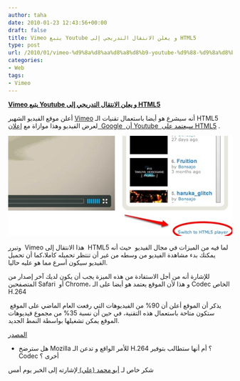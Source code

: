 ```yaml
---
author: taha
date: 2010-01-23 12:43:56+00:00
draft: false
title: Vimeo يتبع Youtube و يعلن الانتقال التدريجي إلى HTML5
type: post
url: /2010/01/vimeo-%d9%8a%d8%aa%d8%a8%d8%b9-youtube-%d9%88-%d9%8a%d8%b9%d9%84%d9%86-%d8%a7%d9%84%d8%a7%d9%86%d8%aa%d9%82%d8%a7%d9%84-%d8%a7%d9%84%d8%aa%d8%af%d8%b1%d9%8a%d8%ac%d9%8a-%d8%a5%d9%84%d9%89-html5/
categories:
- Web
tags:
- Vimeo
---
```


[**Vimeo يتبع Youtube و يعلن الانتقال التدريجي إلى HTML5**](https://www.it-scoop.com/2010/01/vimeo-%d9%8a%d8%aa%d8%a8%d8%b9-youtube-%d9%88-%d9%8a%d8%b9%d9%84%d9%86-%d8%a7%d9%84%d8%a7%d9%86%d8%aa%d9%82%d8%a7%d9%84-%d8%a7%d9%84%d8%aa%d8%af%d8%b1%d9%8a%d8%ac%d9%8a-%d8%a5%d9%84%d9%89-html5/)


أعلن موقع الفيديو الشهير [Vimeo](http://www.vimeo.com) أنه سيشرع هو أيضا باستعمال  تقنيات الـ HTML5  لعرض الفيديو وهذا موازاة مع إ[علان  Google  أن Youtube  سيعتمد على  HTML5](https://www.it-scoop.com/2010/01/youtube-%d8%aa%d8%a8%d8%af%d8%a3-%d8%a7%d8%b3%d8%aa%d8%b9%d9%85%d8%a7%d9%84-%d8%a7%d9%84%d9%80-html5/) .


[![](html5playervimeo.jpg)
](https://www.it-scoop.com/2010/01/vimeo-%d9%8a%d8%aa%d8%a8%d8%b9-youtube-%d9%88-%d9%8a%d8%b9%d9%84%d9%86-%d8%a7%d9%84%d8%a7%d9%86%d8%aa%d9%82%d8%a7%d9%84-%d8%a7%d9%84%d8%aa%d8%af%d8%b1%d9%8a%d8%ac%d9%8a-%d8%a5%d9%84%d9%89-html5/https://www.it-scoop.com/2010/01/vimeo-%d9%8a%d8%aa%d8%a8%d8%b9-youtube-%d9%88-%d9%8a%d8%b9%d9%84%d9%86-%d8%a7%d9%84%d8%a7%d9%86%d8%aa%d9%82%d8%a7%d9%84-%d8%a7%d9%84%d8%aa%d8%af%d8%b1%d9%8a%d8%ac%d9%8a-%d8%a5%d9%84%d9%89-html5/)


وتبرر  Vimeo هذا الانتقال إلى  HTML5 لما فيه من الميزات في مجال الفيديو  حيث أنه  يمكنك بدء مشاهدة الفيديو من وسطه من غير أن تنتظر تحميله كاملا،كما أن  تحميل الفيديو سيكون أسرع مما هو عليه حاليا.

للإشارة أنه من أجل الاستفادة من هذه الميزة يجب أن يكون لديك آخر إصدار  من المتصفحين Safari  أو Chrome، و هذا لأن الموقع يعتمد هو أيضا على الـ Codec الخاص H.264

يذكر أن الموقع أعلن أن 90% من الفيديوهات التي رفعت العام الماضي على  الموقع  ستكون متاحة باستعمال هذه التقنية، في حين أن نسبة 35% من مجموع فيديوهات  الموقع يمكن تشغيلها بواسطة النمط الجديد.

[المصدر](http://www.pcmag.com/article2/0,2817,2358335,00.asp)

- هل سترضخ Mozilla للأمر الواقع و تدعن الـ H.264 ؟ أم أنها ستطالب بتوفير Codec أخرى ؟

شكر خاص لـ [أبو  محمد (علي) ](http://www.facebook.com/profile.php?ref=profile&id=1506799523)لإشارته إلى الخبر يوم أمس
